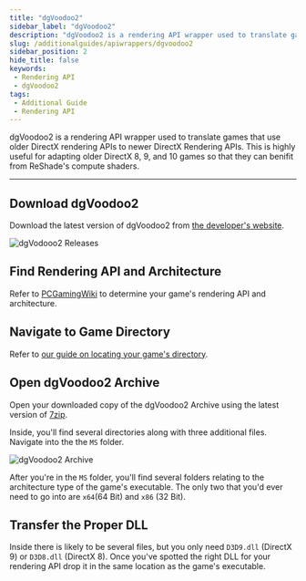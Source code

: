 ```yaml
---
title: "dgVoodoo2"
sidebar_label: "dgVoodoo2"
description: "dgVoodoo2 is a rendering API wrapper used to translate games that use older DirectX rendering APIs to newer DirectX Rendering APIs. This is highly useful for adapting older DirectX 8, 9, and 10 games so that they can benifit from ReShade's compute shaders."
slug: /additionalguides/apiwrappers/dgvoodoo2
sidebar_position: 2
hide_title: false
keywords: 
 - Rendering API
 - dgVoodoo2
tags:
 - Additional Guide
 - Rendering API
---
```


dgVoodoo2 is a rendering API wrapper used to translate games that use older DirectX rendering APIs to newer DirectX Rendering APIs. This is highly useful for adapting older DirectX 8, 9, and 10 games so that they can benifit from ReShade's compute shaders.

---

## Download dgVoodoo2
Download the latest version of dgVoodoo2 from [the developer's website](https://dege.freeweb.hu/dgVoodoo2/dgVoodoo2/#latest-stable-version).

![dgVodooo2 Releases](https://assets.martysmods.com/additionalguides/apiwrappers/dgvoodooreleases.webp)

## Find Rendering API and Architecture
Refer to [PCGamingWiki](https://pcgamingwiki.com/) to determine your game's rendering API and architecture.

## Navigate to Game Directory
Refer to [our guide on locating your game's directory](/additionalguides/findexecutable).

## Open dgVoodoo2 Archive
Open your downloaded copy of the dgVoodoo2 Archive using the latest version of [7zip](https://www.7-zip.org/).

Inside, you'll find several directories along with three additional files. Navigate into the  the `MS` folder.

![dgVoodoo2 Archive](https://assets.martysmods.com/additionalguides/apiwrappers/dgvoodooarchive.webp)

After you're in the `MS` folder, you'll find several folders relating to the architecture type of the game's executable. The only two that you'd ever need to go into are `x64`(64 Bit) and `x86` (32 Bit).

## Transfer the Proper DLL

Inside there is likely to be several files, but you only need `D3D9.dll` (DirectX 9) or `D3D8.dll` (DirectX 8). Once you've spotted the right DLL for your rendering API drop it in the same location as the game's executable.